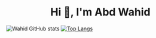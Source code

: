 <h1 align="center">Hi 👋, I'm Abd Wahid</h1>


![Wahid GitHub stats](https://github-readme-stats.vercel.app/api?username=wahidabd&theme=tokyonight&show_icons=true) [![Top Langs](https://github-readme-stats.vercel.app/api/top-langs/?username=wahidabd&langs_count=5)](https://github.com/wahidabd/github-readme-stats)
